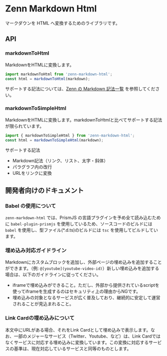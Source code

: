 # Zenn Markdown Html

マークダウンを HTML へ変換するためのライブラリです。

## API

### markdownToHtml

MarkdownをHTMLに変換します。

```js
import markdownToHtml from 'zenn-markdown-html';
const html = markdownToHtml(markdown);
```

サポートする記法については、[Zenn の Markdown 記法一覧](https://zenn.dev/zenn/articles/markdown-guide) を参照してください。

### markdownToSimpleHtml

MarkdownをHTMLに変換します。markdownToHtmlと比べてサポートする記法が限られています。

```js
import { markdownToSimpleHtml } from 'zenn-markdown-html';
const html = markdownToSimpleHtml(markdown);
```

サポートする記法

- Markdown記法（リンク、リスト、太字・斜体）
- パラグラフ内の改行
- URLをリンクに変換

## 開発者向けのドキュメント

### Babel の使用について

`zenn-markdown-html` では、PrismJS の言語プラグインを予め全て読み込むために `babel-plugin-prismjs` を使用しているため、ソースコードのビルドには `babel` を使用し、型ファイル(\*.d.ts)のビルドには `tsc` を使用してビルドしています。

### 埋め込み対応ガイドライン

Markdownにカスタムブロックを追加し、外部ページの埋め込みを追加することができます。（例: `@[youtube](youtube-video-id)`）新しい埋め込みを追加する場合は、以下のガイドラインに従ってください。

- iframeで埋め込みができること。ただし、外部から提供されているscriptを使ってiframeを生成するのはセキュリティ上の理由からNGです。
- 埋め込みの対象となるサービスが広く普及しており、継続的に安定して運営されることが見込まれること。

### Link Cardの埋め込みについて

本文中にURLがある場合、それをLink Cardとして埋め込みで表示します。なお、一部のメジャーなサービス（Twitter、Youtube、など）は、Link Cardではなくサービスに対応する埋め込みに変換しています。この変換に対応するサービスの基準は、現在対応しているサービスと同等のものとします。

